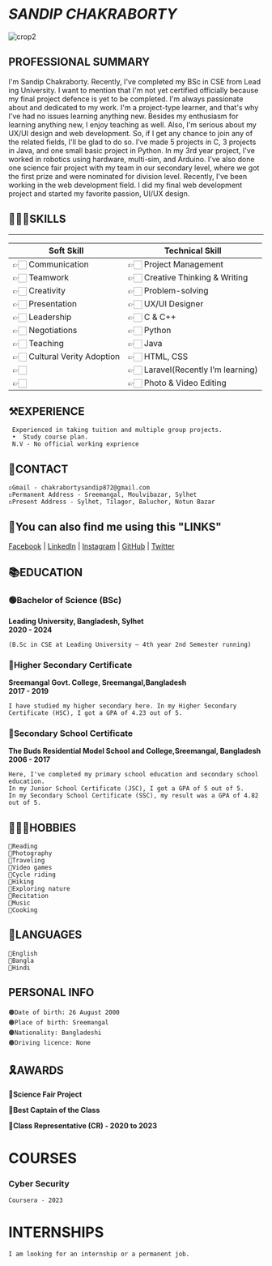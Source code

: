 
# *SANDIP CHAKRABORTY*
![crop2](https://github.com/SandipCB/Sandip-CB_Details-/assets/96263756/21d64b04-65eb-4af8-84ae-862917be5619)

## PROFESSIONAL SUMMARY

<p align="justify">

I'm Sandip Chakraborty. Recently, I've completed my BSc in CSE from Lead
ing University. I want to mention that I'm not yet certified officially because 
my final project defence is yet to be completed. I'm always passionate 
about and dedicated to my work. I'm a project-type learner, and that's 
why I've had no issues learning anything new. Besides my enthusiasm for 
learning anything new, I enjoy teaching as well. Also, I'm serious about my 
UX/UI design and web development. So, if I get any chance to join any of 
the related fields, I'll be glad to do so.
 I’ve made 5 projects in C, 3 projects in Java, and one small basic project in 
Python.
 In my 3rd year project, I've worked in robotics using hardware, multi-sim, 
and Arduino.
 I've also done one science fair project with my team in our secondary level, 
where we got the first prize and were nominated for division level.
 Recently, I've been working in the web development field. I did my final web 
development project and started my favorite passion, UI/UX design.<br>
</p>

##
## 🤹🏻‍♀️SKILLS
____________________________________________________________________________________________
|            Soft Skill                       |        Technical Skill                     |
|---------------------------------------------|--------------------------------------------|
|👉🏻 Communication                            |  👉🏻 Project Management                     |
|👉🏻 Teamwork                                 |  👉🏻 Creative Thinking & Writing            |
|👉🏻 Creativity                               |  👉🏻 Problem-solving                        |
|👉🏻 Presentation                             |  👉🏻 UX/UI Designer                         |
|👉🏻 Leadership                               |  👉🏻 C & C++                                |
|👉🏻 Negotiations                             |  👉🏻 Python                                 |
|👉🏻 Teaching                                 |  👉🏻 Java                                   |
|👉🏻 Cultural Verity Adoption                 |  👉🏻 HTML, CSS                              |
|👉🏻                                          |  👉🏻 Laravel(Recently I’m learning)         |
|👉🏻                                          |  👉🏻 Photo & Video Editing                  |

<!--```
____________________________________________________________________________________________
|            Soft Skill                       |        Technical Skill                     |
|=============================================|============================================|
|---------------------------------------------|--------------------------------------------|
|👉🏻 Communication                            |  👉🏻 Project Management                     |
|---------------------------------------------|--------------------------------------------|
|👉🏻 Teamwork                                 |  👉🏻 Creative Thinking & Writing            |
|---------------------------------------------|--------------------------------------------|
|👉🏻 Creativity                               |  👉🏻 Problem-solving                        |
|---------------------------------------------|--------------------------------------------|
|👉🏻 Presentation                             |  👉🏻 UX/UI Designer                         |
|---------------------------------------------|--------------------------------------------| 
|👉🏻 Leadership                               |  👉🏻 C & C++                                |
|---------------------------------------------|--------------------------------------------|      
|👉🏻 Negotiations                             |  👉🏻 Python                                 |
|---------------------------------------------|--------------------------------------------|                 
|👉🏻 Teaching                                 |  👉🏻 Java                                   |
|---------------------------------------------|--------------------------------------------|
|👉🏻 Cultural Verity Adoption                 |  👉🏻 HTML, CSS                              |
|---------------------------------------------|--------------------------------------------|
|👉🏻                                          |  👉🏻 Laravel(Recently I’m learning)         |
|---------------------------------------------|--------------------------------------------|
|👉🏻                                          |  👉🏻 Photo & Video Editing                  |
|---------------------------------------------|--------------------------------------------|
```-->
##
## ⚒️EXPERIENCE
```
 Experienced in taking tuition and multiple group projects.
 •  Study course plan.
 N.V - No official working exprience
```
##
## 📡CONTACT
```
◽Gmail - chakrabortysandip872@gmail.com
◽Permanent Address - Sreemangal, Moulvibazar, Sylhet
◽Present Address - Sylhet, Tilagor, Baluchor, Notun Bazar
```
##
## 🔗You can also find me using this "LINKS"

<!-- Links section starts here -->

[Facebook](https://www.facebook.com/SandipCb365/) | [LinkedIn](https://www.linkedin.com/in/sandipcb365/) | [Instagram](https://www.instagram.com/chakrabortysandip872) | [GitHub](https://github.com/SandipCB) | [Twitter](http://www.studywithanis.com/)
##
## 📚EDUCATION

### 🟢Bachelor of Science (BSc)                                                                                     
**Leading University, Bangladesh, Sylhet**     
**2020 - 2024**                                                                                                     
```                                                                                                                 
(B.Sc in CSE at Leading University – 4th year 2nd Semester running)                  
```                                                                                     
### 🔴Higher Secondary Certificate  
**Sreemangal Govt. College, Sreemangal,Bangladesh**              
**2017 - 2019**                                                                                                    
```                                                                                                                
I have studied my higher secondary here. In my Higher Secondary Certificate (HSC), I got a GPA of 4.23 out of 5.   
```
### 🔵Secondary School Certificate                                                                                  
**The Buds Residential Model School and College,Sreemangal, Bangladesh**                                             
**2006 - 2017**                                                                                                      
```     |
Here, I've completed my primary school education and secondary school education.                                      
In my Junior School Certificate (JSC), I got a GPA of 5 out of 5.                                                     
In my Secondary School Certificate (SSC), my result was a GPA of 4.82 out of 5.                                       
```
##
## 👨🏻‍💻HOBBIES
```
🔶Reading
🔶Photography
🔶Traveling
🔶Video games
🔶Cycle riding
🔶Hiking
🔶Exploring nature
🔶Recitation
🔶Music
🔶Cooking
```
## 🎵LANGUAGES
```
🔷English
🔷Bangla
🔷Hindi
```
## PERSONAL INFO
```
🟤Date of birth: 26 August 2000
🟤Place of birth: Sreemangal
🟤Nationality: Bangladeshi
🟤Driving licence: None
```
##
## 🎗️AWARDS

🔘**Science Fair Project**

🔘**Best Captain of the Class**

🔘**Class Representative (CR) - 2020 to 2023**

# COURSES

### Cyber Security
```
Coursera - 2023
```

# INTERNSHIPS
```
I am looking for an internship or a permanent job.
```

